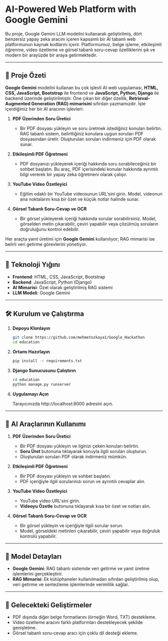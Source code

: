 # AI-Powered Web Platform with Google Gemini

Bu proje, Google Gemini LLM modelini kullanarak geliştirilmiş, dört benzersiz yapay zeka aracını içeren kapsamlı bir AI tabanlı web platformunun kaynak kodlarını içerir. Platformumuz, belge işleme, etkileşimli öğrenme, video özetleme ve görsel tabanlı soru-cevap özelliklerini şık ve modern bir arayüzde bir araya getirmektedir.

---

## 📌 Proje Özeti

**Google Gemini** modelini kullanan bu çok işlevli AI web uygulaması, **HTML, CSS, JavaScript, Bootstrap** ile frontend ve **JavaScript, Python, Django** ile backend üzerinde geliştirilmiştir. Öne çıkan bir diğer özellik, **Retrieval-Augmented Generation (RAG) mimarisini** sıfırdan yazmamızdır. İşte içerdiğimiz her bir AI aracının işlevleri:

1. **PDF Üzerinden Soru Üretici**  
   - Bir PDF dosyası yükleyin ve soru üretmek istediğiniz konuları belirtin. RAG tabanlı sistem, belirttiğiniz konulara uygun soruları PDF dosyasından üretir. Oluşturulan soruları indirmeniz için PDF olarak sunar.

2. **Etkileşimli PDF Öğretmeni**  
   - PDF dosyanızı yükleyerek içeriği hakkında soru sorabileceğiniz bir sohbet başlatın. Bu araç, PDF içerisindeki konular hakkında ayrıntılı bilgi vererek bir yapay zeka öğretmeni olarak çalışır.

3. **YouTube Video Özetleyici**  
   - Eğitim odaklı bir YouTube videosunun URL'sini girin. Model, videonun ana noktalarını kısa bir özet ve küçük notlar halinde sunar.

4. **Görsel Tabanlı Soru-Cevap ve OCR**  
   - Bir görsel yükleyerek içeriği hakkında sorular sorabilirsiniz. Model, görselden metin çıkarabilir, çeviri yapabilir veya çözülmüş soruların doğruluğunu kontrol edebilir.

Her araçta yanıt üretimi için **Google Gemini** kullanılıyor; RAG mimarisi ise belirli veri getirme görevlerini yönetiyor.

---

## 🔧 Teknoloji Yığını

- **Frontend**: HTML, CSS, JavaScript, Bootstrap
- **Backend**: JavaScript, Python (Django)
- **AI Mimarisi**: Özel olarak geliştirilmiş RAG sistemi
- **LLM Modeli**: Google Gemini

---

## 🛠️ Kurulum ve Çalıştırma

1. **Depoyu Klonlayın**

   ```bash
   git clone https://github.com/mehmetozkaya1/Google_Hackathon
   cd education

2. **Ortamı Hazırlayın**

    ```bash
    pip install -r requirements.txt

3. **Django Sunucusunu Çalıştırın**

   ```bash
   cd education
   python manage.py runserver

4. **Uygulamayı Açın**

   Tarayıcınızda http://localhost:8000 adresini açın.

---

## 📝 AI Araçlarının Kullanımı

1. **PDF Üzerinden Soru Üretici**  
   - Bir PDF dosyası yükleyin ve ilginizi çeken konuları belirtin.
   - **Soru Üret** butonuna tıklayarak konuyla ilgili soruları oluşturun.
   - Oluşturulan soruları PDF olarak indirmeniz mümkün.

2. **Etkileşimli PDF Öğretmeni**  
   - Bir PDF dosyası yükleyin ve sohbet başlatın.
   - PDF içeriğiyle ilgili sorularınızı sorun ve ayrıntılı cevaplar alın.

3. **YouTube Video Özetleyici**  
   - YouTube video URL'sini girin.
   - **Videoyu Özetle** butonuna tıklayarak kısa bir özet ve notları alın.

4. **Görsel Tabanlı Soru-Cevap ve OCR**  
   - Bir görsel yükleyin ve içeriğiyle ilgili sorular sorun.
   - Model, görseldeki metinleri çıkarabilir, çeviri yapabilir veya doğruluk kontrolü yapabilir.

---

## 🧠 Model Detayları

- **Google Gemini**: RAG tabanlı sistemde veri getirme ve yanıt üretme işlemlerini gerçekleştirir.
- **RAG Mimarisi**: Ek kütüphaneler kullanılmadan sıfırdan geliştirilmiş olup, veri getirme ve sentezleme işlemlerinde verimlilik sağlar.

---

## 🚀 Gelecekteki Geliştirmeler

- PDF dışında diğer belge formatlarını (örneğin Word, TXT) destekleme.
- Video özetleme aracını farklı platformları destekleyecek şekilde genişletme.
- Görsel tabanlı soru-cevap aracı için çoklu dil desteği ekleme.
